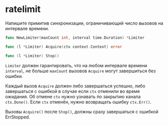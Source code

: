 # ratelimit

Напишите примитив синхронизации, ограничивающий число вызовов на интервале времени.

```go
func NewLimiter(maxCount int, interval time.Duration) *Limiter

func (l *Limiter) Acquire(ctx context.Context) error

func (l *Limiter) Stop()
```

`Limiter` должен гарантировать, что на любом интервале времени `interval`, не больше `maxCount` вызовов
`Acquire` могут завершиться без ошибки.

Каждый вызов `Acquire` должен либо завершаться успешно, либо завершаться с ошибкой в случае если `ctx` отменили
во время ожидания. Об отмене `ctx` нужно узнавать по закрытию канала `ctx.Done()`. Если `ctx` отменён,
нужно возвращать ошибку `ctx.Err()`.

Вызовы `Acquire()` после `Stop()`, должны сразу завершаться с ошибкой ErrStopped.
